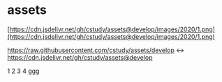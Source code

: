 # assets

[https://cdn.jsdelivr.net/gh/cstudy/assets@develop/images/2020/1.png](https://cdn.jsdelivr.net/gh/cstudy/assets@develop/images/2020/1.png)

https://raw.githubusercontent.com/cstudy/assets/develop <-> https://cdn.jsdelivr.net/gh/cstudy/assets@develop


1
2
3
4
ggg
